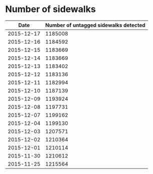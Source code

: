 # Number of sidewalks

| Date | Number of untagged sidewalks detected |
| --- | --- |
| 2015-12-17 | 1185008 |
| 2015-12-16 | 1184592 |
| 2015-12-15 | 1183669 |
| 2015-12-14 | 1183669 |
| 2015-12-13 | 1183402 |
| 2015-12-12 | 1183136 |
| 2015-12-11 | 1182994 |
| 2015-12-10 | 1187139 |
| 2015-12-09 | 1193924 |
| 2015-12-08 | 1197731 |
| 2015-12-07 | 1199162 |
| 2015-12-04 | 1199130 |
| 2015-12-03 | 1207571 |
| 2015-12-02 | 1210364 |
| 2015-12-01 | 1210114 |
| 2015-11-30 | 1210612 |
| 2015-11-25 | 1215564 |
